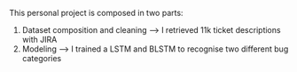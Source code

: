 This personal project is composed in two parts:

1) Dataset composition and cleaning --> I retrieved 11k ticket descriptions with JIRA
2) Modeling --> I trained a LSTM and BLSTM to recognise two different bug categories
